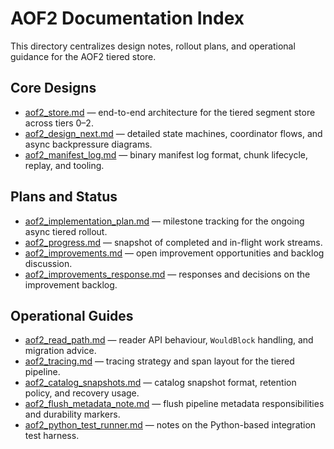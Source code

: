 # AOF2 Documentation Index

This directory centralizes design notes, rollout plans, and operational guidance for the AOF2 tiered store.

## Core Designs
- [aof2_store.md](aof2_store.md) — end-to-end architecture for the tiered segment store across tiers 0–2.
- [aof2_design_next.md](aof2_design_next.md) — detailed state machines, coordinator flows, and async backpressure diagrams.
- [aof2_manifest_log.md](aof2_manifest_log.md) — binary manifest log format, chunk lifecycle, replay, and tooling.

## Plans and Status
- [aof2_implementation_plan.md](aof2_implementation_plan.md) — milestone tracking for the ongoing async tiered rollout.
- [aof2_progress.md](aof2_progress.md) — snapshot of completed and in-flight work streams.
- [aof2_improvements.md](aof2_improvements.md) — open improvement opportunities and backlog discussion.
- [aof2_improvements_response.md](aof2_improvements_response.md) — responses and decisions on the improvement backlog.

## Operational Guides
- [aof2_read_path.md](aof2_read_path.md) — reader API behaviour, `WouldBlock` handling, and migration advice.
- [aof2_tracing.md](aof2_tracing.md) — tracing strategy and span layout for the tiered pipeline.
- [aof2_catalog_snapshots.md](aof2_catalog_snapshots.md) — catalog snapshot format, retention policy, and recovery usage.
- [aof2_flush_metadata_note.md](aof2_flush_metadata_note.md) — flush pipeline metadata responsibilities and durability markers.
- [aof2_python_test_runner.md](aof2_python_test_runner.md) — notes on the Python-based integration test harness.

